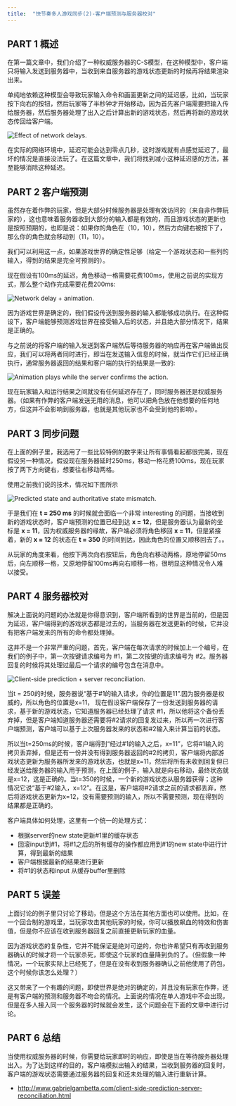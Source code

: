 ```yaml
---
title:  "快节奏多人游戏同步(2)-客户端预测与服务器校对"
---
```


## PART 1 概述

在第一篇文章中，我们介绍了一种权威服务器的C-S模型，在这种模型中，客户端只将输入发送到服务器中，当收到来自服务器的游戏状态更新的时候再将结果渲染出来。

单纯地依赖这种模型会导致玩家输入命令和画面更新之间的延迟感，比如，当玩家按下向右的按钮，然后玩家等了半秒钟才开始移动，因为首先客户端需要把输入传给服务器，然后服务器处理了出入之后计算出新的游戏状态，然后再将新的游戏状态传回给客户端。

![Effect of network delays.](../../assets/images/2020-02-02-net-sync-client-side-prediction-and-server-reconciliation/fpm2-01.png)

在实际的网络环境中，延迟可能会达到零点几秒，这时游戏就有点感觉延迟了，最坏的情况是直接没法玩了。在这篇文章中，我们将找到减小这种延迟感的方法，甚至能够消除这种延迟。

## PART 2 客户端预测

虽然存在着作弊的玩家，但是大部分时候服务器是处理有效访问的（来自非作弊玩家的），这也意味着服务器收到大部分的输入都是有效的，而且游戏状态的更新也是按照预期的，也即是说：如果你的角色在（10，10），然后方向键右被按下了，那么你的角色就会移动到（11，10）。

我们可以利用这一点，如果游戏世界的确定性足够（给定一个游戏状态和一些列的输入，得到的结果是完全可预测的）。

现在假设有100ms的延迟，角色移动一格需要花费100ms，使用之前说的实现方式，那么整个动作完成需要花费200ms:

![Network delay + animation.](../../assets/images/2020-02-02-net-sync-client-side-prediction-and-server-reconciliation/fpm2-02.png)

因为游戏世界是确定的，我们假设传送到服务器的输入都能够成功执行。在这种假设下，客户端能够预测游戏世界在接受输入后的状态，并且绝大部分情况下，结果是正确的。

与之前说的将客户端的输入发送到客户端然后等待服务器的响应再在客户端做出反应，我们可以将两者同时进行，即当在发送输入信息的时候，就当作它们已经正确执行，通常服务器返回的结果和客户端的执行的结果是一致的:

![Animation plays while the server confirms the action.](../../assets/images/2020-02-02-net-sync-client-side-prediction-and-server-reconciliation/fpm2-03.png)

现在玩家输入和运行结果之间就没有任何延迟存在了，同时服务器还是权威服务器。（如果有作弊的客户端发送无用的消息，他可以把角色放在他想要的任何地方，但这并不会影响到服务器，也就是其他玩家也不会受到他的影响）。

## PART 3 同步问题

在上面的例子里，我选用了一些比较特例的数字来让所有事情看起都很完美，现在假设另一种情况，假设现在服务器延时250ms，移动一格花费100ms，现在玩家按了两下方向键右，想要往右移动两格。

使用之前我们说的技术，情况如下图所示

![Predicted state and authoritative state mismatch.](../../assets/images/2020-02-02-net-sync-client-side-prediction-and-server-reconciliation/fpm2-04.png)

于是我们在 **t = 250 ms** 的时候就会面临一个非常 interesting 的问题，当接收到新的游戏状态时，客户端预测的位置已经到达 **x = 12**，但是服务器认为最新的坐标是 **x = 11**，因为权威服务器的缘故，客户端必须将角色移回 **x = 11**，但是紧接着，新的 **x = 12** 的状态在 **t = 350** 的时间到达，因此角色的位置又顺移回去了。。

从玩家的角度来看，他按下两次向右按钮后，角色向右移动两格，原地停留50ms后，向左顺移一格，又原地停留100ms再向右顺移一格，很明显这种情况令人难以接受。



## PART 4 服务器校对

解决上面说的问题的办法就是你得意识到，客户端所看到的世界是当前的，但是因为延迟，客户端得到的游戏状态都是过去的，当服务器在发送更新的时候，它并没有把客户端发来的所有的命令都处理掉。

这并不是一个非常严重的问题，首先，客户端在每次请求的时候加上一个编号，在我们的例子中，第一次按键请求编号为 #1，第二次按键的请求编号为 #2。服务器回复的时候将其处理过最后一个请求的编号包含在消息中。

![Client-side prediction + server reconciliation.](../../assets/images/2020-02-02-net-sync-client-side-prediction-and-server-reconciliation/fpm2-05.png)

当t = 250的时候，服务器说“基于#1的输入请求，你的位置是11”.因为服务器是权威的，所以角色的位置是x=11， 现在假设客户端保存了一份发送到服务器的请求，基于新的游戏状态，它知道服务器已经处理了请求 #1，所以他将这个备份丢弃掉，但是客户端知道服务器还需要将#2请求的回复发过来，所以再一次进行客户端预测，客户端可以基于上次服务器发来的状态和#2输入来计算当前的状态。

所以当t=250ms的时候，客户端得到“经过#1的输入之后，x=11”，它将#1输入的拷贝丢弃掉，但是还有一份并没有得到服务器返回的#2的拷贝，客户端将内部游戏状态更新为服务器所发来的游戏状态，也就是x=11，然后将所有未收到回复但已经发送给服务器的输入用于预测，在上面的例子，输入就是向右移动，最终状态就是x=12，这是正确的。当t=350的时候，一个新的游戏状态从服务器获得；这种情况它说“基于#2输入，x=12”。在这是，客户端将#2请求之前的请求都丢弃，然后将游戏状态更新为x=12，没有需要预测的输入，所以不需要预测，现在得到的结果都是正确的。

客户端具体如何处理，这里有一个统一的处理方式：

- 根据server的new state更新#1里的缓存状态
- 回滚input到#1，将#1之后的所有缓存的操作都应用到#1的new state中进行计算，得到最新的结果
- 客户端根据最新的结果进行更新
- 将#1的状态和input 从缓存buffer里删除
  

## PART 5 误差

上面讨论的例子里只讨论了移动，但是这个方法在其他方面也可以使用。比如，在一个回合制的游戏里，当玩家攻击其他玩家的时候，你可以播放飙血的特效和伤害值，但是你不应该在收到服务器回复之前直接更新玩家的血量。

因为游戏状态的复杂性，它并不能保证是绝对可逆的，你也许希望只有再收到服务器确认的时候才将一个玩家杀死，即使这个玩家的血量降到负的了。（但假象一种情况，一个玩家实际上已经死了，但是在没有收到服务器确认之前他使用了药包，这个时候你该怎么处理？）

这又带来了一个有趣的问题，即使世界是绝对的确定的，并且没有玩家在作弊，还是有客户端的预测和服务器不吻合的情况。上面说的情况在单人游戏中不会出现，但是在多人接入同一个服务器的时候就会发生，这个问题会在下面的文章中进行讨论。

## PART 6 总结

当使用权威服务器的时候，你需要给玩家即时的响应，即使是当在等待服务器处理出入。为了达到这样的目的，客户端模拟出输入的结果，当收到服务器的回复时，客户端的游戏状态需要通过服务器的回复和还未处理的输入进行重新计算。



- http://www.gabrielgambetta.com/client-side-prediction-server-reconciliation.html